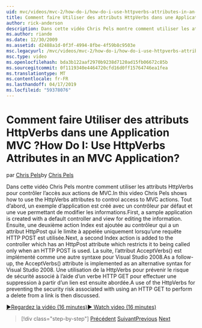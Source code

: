 ```yaml
---
uid: mvc/videos/mvc-2/how-do-i/how-do-i-use-httpverbs-attributes-in-an-mvc-application
title: Comment faire Utiliser des attributs HttpVerbs dans une Application MVC ? | Microsoft Docs
author: rick-anderson
description: Dans cette vidéo Chris Pels montre comment utiliser les attributs HttpVerbs pour contrôler l’accès aux actions de MVC. Tout d’abord, un exemple d’application est créé avec un co par défaut...
ms.author: riande
ms.date: 12/30/2009
ms.assetid: d2488a1d-0f3f-4994-8fbe-4f59b8c9503e
msc.legacyurl: /mvc/videos/mvc-2/how-do-i/how-do-i-use-httpverbs-attributes-in-an-mvc-application
msc.type: video
ms.openlocfilehash: bda3b122aaf2970b9238d7120ad15fb06672c85b
ms.sourcegitcommit: 0f1119340e4464720cfd16d0ff15764746ea1fea
ms.translationtype: MT
ms.contentlocale: fr-FR
ms.lasthandoff: 04/17/2019
ms.locfileid: "59378076"
---
```

# <a name="how-do-i-use-httpverbs-attributes-in-an-mvc-application"></a><span data-ttu-id="5b2e2-105">Comment faire Utiliser des attributs HttpVerbs dans une Application MVC ?</span><span class="sxs-lookup"><span data-stu-id="5b2e2-105">How Do I: Use HttpVerbs Attributes in an MVC Application?</span></span>

<span data-ttu-id="5b2e2-106">par [Chris Pels](https://twitter.com/chrispels)</span><span class="sxs-lookup"><span data-stu-id="5b2e2-106">by [Chris Pels](https://twitter.com/chrispels)</span></span>

<span data-ttu-id="5b2e2-107">Dans cette vidéo Chris Pels montre comment utiliser les attributs HttpVerbs pour contrôler l’accès aux actions de MVC.</span><span class="sxs-lookup"><span data-stu-id="5b2e2-107">In this video Chris Pels shows how to use the HttpVerbs attributes to control access to MVC actions.</span></span> <span data-ttu-id="5b2e2-108">Tout d’abord, un exemple d’application est créé avec un contrôleur par défaut et une vue permettant de modifier les informations.</span><span class="sxs-lookup"><span data-stu-id="5b2e2-108">First, a sample application is created with a default controller and view for editing the information.</span></span> <span data-ttu-id="5b2e2-109">Ensuite, une deuxième action Index est ajoutée au contrôleur qui a un attribut HttpPost qui le limite à appelée uniquement lorsqu’une requête HTTP POST est utilisée.</span><span class="sxs-lookup"><span data-stu-id="5b2e2-109">Next, a second Index action is added to the controller which has an HttpPost attribute which restricts it to being called only when an HTTP POST is used.</span></span> <span data-ttu-id="5b2e2-110">La suite, l’attribut AcceptVerbs() est implémenté comme une autre syntaxe pour Visual Studio 2008.</span><span class="sxs-lookup"><span data-stu-id="5b2e2-110">As a follow-up, the AcceptVerbs() attribute is implemented as an alternative syntax for Visual Studio 2008.</span></span> <span data-ttu-id="5b2e2-111">Une utilisation de la HttpVerbs pour prévenir le risque de sécurité associé à l’aide d’un verbe HTTP GET pour effectuer une suppression à partir d’un lien est ensuite abordée.</span><span class="sxs-lookup"><span data-stu-id="5b2e2-111">A use of the HttpVerbs for preventing the security risk associated with using an HTTP GET to perform a delete from a link is then discussed.</span></span>

[<span data-ttu-id="5b2e2-112">&#9654;Regardez la vidéo (16 minutes)</span><span class="sxs-lookup"><span data-stu-id="5b2e2-112">&#9654; Watch video (16 minutes)</span></span>](https://channel9.msdn.com/Blogs/ASP-NET-Site-Videos/how-do-i-use-httpverbs-attributes-in-an-mvc-application)

> [!div class="step-by-step"]
> <span data-ttu-id="5b2e2-113">[Précédent](how-do-i-work-with-model-binders-in-an-mvc-application.md)
> [Suivant](mvc2-html-encoding.md)</span><span class="sxs-lookup"><span data-stu-id="5b2e2-113">[Previous](how-do-i-work-with-model-binders-in-an-mvc-application.md)
[Next](mvc2-html-encoding.md)</span></span>
